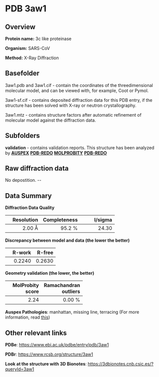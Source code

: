 # PDB 3aw1

## Overview

**Protein name:** 3c like proteinase

**Organism:** SARS-CoV

**Method:** X-Ray Diffraction

## Basefolder

3aw1.pdb and 3aw1.cif - contain the coordinates of the threedimensional molecular model, and can be viewed with, for example, Coot or Pymol.

3aw1-sf.cif - contains deposited diffraction data for this PDB entry, if the structure has been solved with X-ray or neutron crystallography.

3aw1.mtz - contains structure factors after automatic refinement of molecular model against the diffraction data.

## Subfolders





**validation** - contains validation reports. This structure has been analyzed by [**AUSPEX**](https://github.com/thorn-lab/coronavirus_structural_task_force/tree/master/pdb/3c_like_proteinase/SARS-CoV/3aw1/validation/auspex) [**PDB-REDO**](https://github.com/thorn-lab/coronavirus_structural_task_force/tree/master/pdb/3c_like_proteinase/SARS-CoV/3aw1/validation/pdb-redo) [**MOLPROBITY**](https://github.com/thorn-lab/coronavirus_structural_task_force/tree/master/pdb/3c_like_proteinase/SARS-CoV/3aw1/validation/molprobity) [**PDB-REDO**](https://github.com/thorn-lab/coronavirus_structural_task_force/blob/master/pdb/3c_like_proteinase/SARS-CoV/3aw1/validation/Xtriage_output.log) 

## Raw diffraction data

No depostition. --<br> 

## Data Summary
**Diffraction Data Quality**

|   | Resolution | Completeness| I/sigma |
|---|-------------:|----------------:|--------------:|
|   |2.00 Å|95.2  %|<img width=50/>24.30|

**Discrepancy between model and data (the lower the better)**

|   | **R-work**| **R-free**   
|---|-------------:|----------------:|           
||  0.2240|  0.2630|

**Geometry validation (the lower, the better)**

|   |**MolProbity<br>score**| **Ramachandran<br>outliers** 
|---|-------------:|----------------:|
||  2.24|  0.00 %|

**Auspex Pathologies**: manhattan, missing line, terracing (For more information, read [this](https://github.com/thorn-lab/coronavirus_structural_task_force/blob/master/pdb/3c_like_proteinase/SARS-CoV/3aw1/validation/auspex/3aw1_auspex_comments.txt))

 



## Other relevant links 
**PDBe**:  https://www.ebi.ac.uk/pdbe/entry/pdb/3aw1
 
**PDBr**: https://www.rcsb.org/structure/3aw1 

**Look at the structure with 3D Bionotes**: https://3dbionotes.cnb.csic.es/?queryId=3aw1

